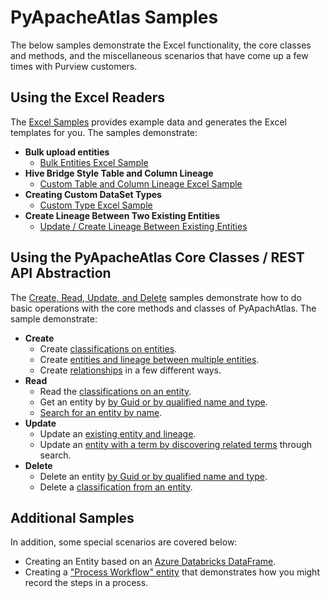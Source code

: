 # PyApacheAtlas Samples

The below samples demonstrate the Excel functionality, the core classes and methods,
and the miscellaneous scenarios that have come up a few times with Purview customers.

## Using the Excel Readers

The [Excel Samples](./excel/README.md) provides example data and generates
the Excel templates for you. The samples demonstrate:

* **Bulk upload entities**
  * [Bulk Entities Excel Sample](./excel/excel_bulk_entities_upload.py)
* **Hive Bridge Style Table and Column Lineage**
  * [Custom Table and Column Lineage Excel Sample](./excel/excel_custom_table_column_lineage.py)
* **Creating Custom DataSet Types**
  * [Custom Type Excel Sample](./excel/excel_custom_type_and_entity_upload.py)
* **Create Lineage Between Two Existing Entities**
  * [Update / Create Lineage Between Existing Entities](./excel/excel_update_lineage_upload.py)

## Using the PyApacheAtlas Core Classes / REST API Abstraction

The [Create, Read, Update, and Delete](./CRUD/README.md) samples demonstrate how to do basic operations
with the core methods and classes of PyApachAtlas. The sample demonstrate:

* **Create**
  * Create [classifications on entities](./CRUD/create_entity_and_classification.py).
  * Create [entities and lineage between multiple entities](./CRUD/create_entity_and_lineage.py).
  * Create [relationships](./create_relationships.py) in a few different ways.
* **Read**
  * Read the [classifications on an entity](./CRUD/read_classification.py).
  * Get an entity by [by Guid or by qualified name and type](./CRUD/read_entity_guid_or_name.py).
  * [Search for an entity by name](./CRUD/read_search_by_name.py).
* **Update**
  * Update an [existing entity and lineage](./CRUD/update_entity_and_lineage.py).
  * Update an [entity with a term by discovering related terms](./CRUD/update_entities_with_term.py) through search.
* **Delete**
  * Delete an entity [by Guid or by qualified name and type](./CRUD/delete_entity.py).
  * Delete a [classification from an entity](./CRUD/delete_classification.py).

## Additional Samples

In addition, some special scenarios are covered below:

* Creating an Entity based on an [Azure Databricks DataFrame](./databricks_catalog_dataframe.py).
* Creating a ["Process Workflow" entity](./process_with_workflow_steps.py) that demonstrates how you might record the steps in a process.

